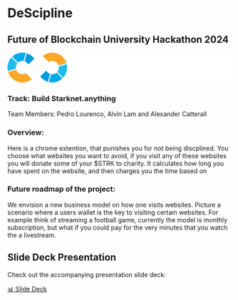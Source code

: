 # DeScipline
## Future of Blockchain University Hackathon 2024

<div align="center">
  <img src="images/Nethermind_Light_Horizontal.png" alt="Nethermind Logo" />
</div>

### Track: Build Starknet.anything
Team Members: Pedro Lourenco, Alvin Lam and Alexander Catterall

### Overview:
Here is a chrome extention, that punishes you for not being discplined. You choose what websites you want to avoid, if you visit any of these websites you will donate some of your $STRK to charity. It calculates how long you have spent on the website, and then charges you the time based on 

### Future roadmap of the project:
We envision a new business model on how one visits websites. Picture a scenario where a users wallet is the key to visiting certain websites. 
For example think of streaming a football game, currently the model is monthly subscription, but what if you could pay for the very minutes that you watch the a livestream.

## Slide Deck Presentation

Check out the accompanying presentation slide deck:

[📊 Slide Deck]()